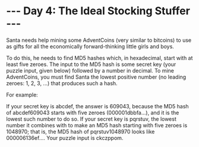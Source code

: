 # --- Day 4: The Ideal Stocking Stuffer ---

Santa needs help mining some AdventCoins (very similar to bitcoins) to use as gifts
for all the economically forward-thinking little girls and boys.

To do this, he needs to find MD5 hashes which, in hexadecimal, start with at least five zeroes.
The input to the MD5 hash is some secret key (your puzzle input, given below) followed by a number in decimal.
To mine AdventCoins, you must find Santa the lowest positive number (no leading zeroes: 1, 2, 3, ...) that produces such a hash.

For example:

If your secret key is abcdef, the answer is 609043, because the MD5 hash of abcdef609043 starts with five zeroes (000001dbbfa...), and it is the lowest such number to do so.
If your secret key is pqrstuv, the lowest number it combines with to make an MD5 hash starting with five zeroes is 1048970; that is, the MD5 hash of pqrstuv1048970 looks like 000006136ef....
Your puzzle input is ckczppom.
